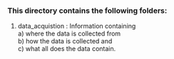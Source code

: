 ### This directory contains the following folders:
1. data_acquistion : Information containing <br/>
a) where the data is collected from <br/>
b) how the data is collected and <br/>
c) what all does the data contain. <br/>
